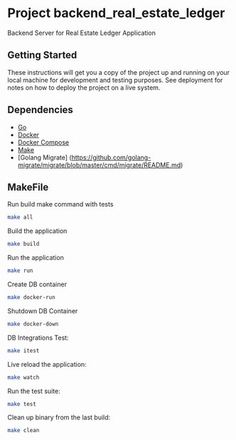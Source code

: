 # Project backend_real_estate_ledger

Backend Server for Real Estate Ledger Application

## Getting Started

These instructions will get you a copy of the project up and running on your local machine for development and testing purposes. See deployment for notes on how to deploy the project on a live system.

## Dependencies

- [Go](https://golang.org/doc/install)
- [Docker](https://docs.docker.com/get-docker/)
- [Docker Compose](https://docs.docker.com/compose/install/)
- [Make](https://www.gnu.org/software/make/)
- [Golang Migrate] (https://github.com/golang-migrate/migrate/blob/master/cmd/migrate/README.md)

## MakeFile

Run build make command with tests

```bash
make all
```

Build the application

```bash
make build
```

Run the application

```bash
make run
```

Create DB container

```bash
make docker-run
```

Shutdown DB Container

```bash
make docker-down
```

DB Integrations Test:

```bash
make itest
```

Live reload the application:

```bash
make watch
```

Run the test suite:

```bash
make test
```

Clean up binary from the last build:

```bash
make clean
```
